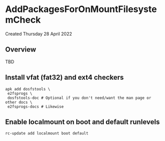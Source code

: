 # AddPackagesForOnMountFilesystemCheck
Created Thursday 28 April 2022

Overview
--------

TBD

Install vfat (fat32) and ext4 checkers
--------------------------------------

	apk add dosfstools \
	 e2fsprogs \
	 dosfstools-doc # Optional if you don't need/want the man page or other docs \
	 e2fsprogs-docs # Likewise


Enable localmount on boot and default runlevels
-----------------------------------------------

	rc-update add localmount boot default


